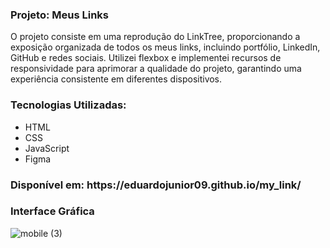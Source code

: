 <h3>Projeto: Meus Links</h3>

O projeto consiste em uma reprodução do LinkTree, proporcionando a exposição organizada de todos os meus links, incluindo portfólio, LinkedIn, GitHub e redes sociais. Utilizei flexbox e implementei recursos de responsividade para aprimorar a qualidade do projeto, garantindo uma experiência consistente em diferentes dispositivos.

<h3>Tecnologias Utilizadas:</h3>

- HTML
- CSS
- JavaScript
- Figma

<h3>Disponível em: https://eduardojunior09.github.io/my_link/</h3>

<h3>Interface Gráfica </h3>

![mobile (3)](https://github.com/eduardoJunior09/my_link/assets/152993017/3f26a550-cfe8-4291-8ad5-657845a47459)

